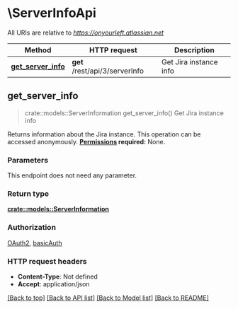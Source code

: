 # \ServerInfoApi

All URIs are relative to *https://onyourleft.atlassian.net*

Method | HTTP request | Description
------------- | ------------- | -------------
[**get_server_info**](ServerInfoApi.md#get_server_info) | **get** /rest/api/3/serverInfo | Get Jira instance info



## get_server_info

> crate::models::ServerInformation get_server_info()
Get Jira instance info

Returns information about the Jira instance.  This operation can be accessed anonymously.  **[Permissions](#permissions) required:** None.

### Parameters

This endpoint does not need any parameter.

### Return type

[**crate::models::ServerInformation**](ServerInformation.md)

### Authorization

[OAuth2](../README.md#OAuth2), [basicAuth](../README.md#basicAuth)

### HTTP request headers

- **Content-Type**: Not defined
- **Accept**: application/json

[[Back to top]](#) [[Back to API list]](../README.md#documentation-for-api-endpoints) [[Back to Model list]](../README.md#documentation-for-models) [[Back to README]](../README.md)

